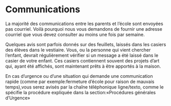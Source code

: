 ﻿# Communications

La majorité des communications entre les parents et l’école sont envoyées pas courriel. Voilà pourquoi nous vous demandons de fournir une adresse courriel que vous devez consulter au moins une fois par semaine.

Quelques avis sont parfois donnés sur des feuillets, laissés dans les casiers des élèves dans le vestiaire. Vous, ou la personne qui vient chercher l’enfant, devrait régulièrement vérifier si un message a été laissé dans le casier de votre enfant. Ces casiers contiennent souvent des projets d’art qui, ayant été affichés, sont maintenant prêts à être apportés à la maison.

En cas d’urgence ou d’une situation qui demande une communication rapide (comme par exemple:fermeture d’école pour raison de mauvais temps),vous serez avisés par la chaîne téléphonique ligne/texto, comme le spécifie la procédure expliquée dans la section:«Procédures générales d’Urgence»